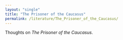 ```yaml
---
layout: "single"
title: "The Prisoner of the Caucasus"
permalink: /literature/The_Prisoner_of_the_Caucasus/
---
```


Thoughts on *The Prisoner of the Caucasus*.